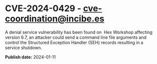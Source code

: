 # CVE-2024-0429 - cve-coordination@incibe.es

A denial service vulnerability has been found on  Hex Workshop affecting version 6.7, an attacker could send a command line file arguments and control the Structured Exception Handler (SEH) records resulting in a service shutdown.

**Publish date:** 2024-01-11
